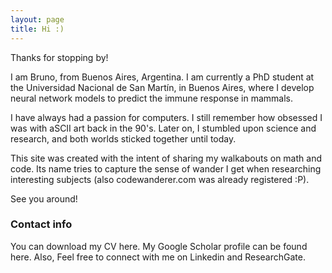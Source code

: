 ```yaml
---
layout: page
title: Hi :)
---
```


Thanks for stopping by!

I am Bruno, from Buenos Aires, Argentina. I am currently a PhD student at the Universidad Nacional de San Martín, in Buenos Aires, where I develop neural network models to predict the immune response in mammals.

I have always had a passion for computers. I still remember how obsessed I was with aSCII art back in the 90's. Later on, I stumbled upon science and research, and both worlds sticked together until today.

This site was created with the intent of sharing my walkabouts on math and code. Its name tries to capture the sense of wander I get when researching interesting subjects (also codewanderer.com was already registered :P).

See you around!

### Contact info
You can download my CV here. My Google Scholar profile can be found here. Also, Feel free to connect with me on Linkedin and ResearchGate.

